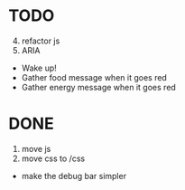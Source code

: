 # TODO

4. refactor js
5. ARIA
- Wake up!
- Gather food message when it goes red
- Gather energy message when it goes red

# DONE

1. move js
2. move css to /css
- make the debug bar simpler
